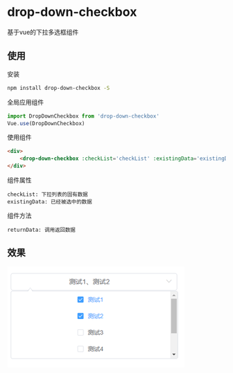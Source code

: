 # drop-down-checkbox

基于vue的下拉多选框组件

## 使用

安装
``` bash
npm install drop-down-checkbox -S
```

全局应用组件
``` javascript
import DropDownCheckbox from 'drop-down-checkbox'
Vue.use(DropDownCheckbox)
```

使用组件
``` html
<div>
    <drop-down-checkbox :checkList='checkList' :existingData='existingData' @returnData='getData'/>
</div>
```

组件属性
```
checkList: 下拉列表的固有数据
existingData: 已经被选中的数据
```

组件方法 
```
returnData: 调用返回数据
```

## 效果
![image](https://raw.githubusercontent.com/cgj0914/drop-down-checkbox/master/checkboxImg.jpg)
